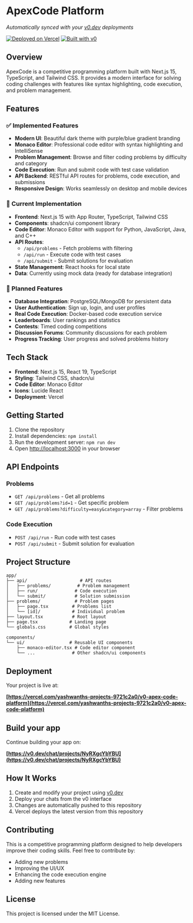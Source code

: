 # ApexCode Platform

*Automatically synced with your [v0.dev](https://v0.dev) deployments*

[![Deployed on Vercel](https://img.shields.io/badge/Deployed%20on-Vercel-black?style=for-the-badge&logo=vercel)](https://vercel.com/yashwanths-projects-9721c2a0/v0-apex-code-platform)
[![Built with v0](https://img.shields.io/badge/Built%20with-v0.dev-black?style=for-the-badge)](https://v0.dev/chat/projects/NyRXgcYbYBU)

## Overview

ApexCode is a competitive programming platform built with Next.js 15, TypeScript, and Tailwind CSS. It provides a modern interface for solving coding challenges with features like syntax highlighting, code execution, and problem management.

## Features

### ✅ Implemented Features
- **Modern UI**: Beautiful dark theme with purple/blue gradient branding
- **Monaco Editor**: Professional code editor with syntax highlighting and IntelliSense
- **Problem Management**: Browse and filter coding problems by difficulty and category
- **Code Execution**: Run and submit code with test case validation
- **API Backend**: RESTful API routes for problems, code execution, and submissions
- **Responsive Design**: Works seamlessly on desktop and mobile devices

### 🔄 Current Implementation
- **Frontend**: Next.js 15 with App Router, TypeScript, Tailwind CSS
- **Components**: shadcn/ui component library
- **Code Editor**: Monaco Editor with support for Python, JavaScript, Java, and C++
- **API Routes**: 
  - `/api/problems` - Fetch problems with filtering
  - `/api/run` - Execute code with test cases
  - `/api/submit` - Submit solutions for evaluation
- **State Management**: React hooks for local state
- **Data**: Currently using mock data (ready for database integration)

### 🚀 Planned Features
- **Database Integration**: PostgreSQL/MongoDB for persistent data
- **User Authentication**: Sign up, login, and user profiles
- **Real Code Execution**: Docker-based code execution service
- **Leaderboards**: User rankings and statistics
- **Contests**: Timed coding competitions
- **Discussion Forums**: Community discussions for each problem
- **Progress Tracking**: User progress and solved problems history

## Tech Stack

- **Frontend**: Next.js 15, React 19, TypeScript
- **Styling**: Tailwind CSS, shadcn/ui
- **Code Editor**: Monaco Editor
- **Icons**: Lucide React
- **Deployment**: Vercel

## Getting Started

1. Clone the repository
2. Install dependencies: `npm install`
3. Run the development server: `npm run dev`
4. Open [http://localhost:3000](http://localhost:3000) in your browser

## API Endpoints

### Problems
- `GET /api/problems` - Get all problems
- `GET /api/problems?id=1` - Get specific problem
- `GET /api/problems?difficulty=easy&category=array` - Filter problems

### Code Execution
- `POST /api/run` - Run code with test cases
- `POST /api/submit` - Submit solution for evaluation

## Project Structure

```
app/
├── api/                    # API routes
│   ├── problems/          # Problem management
│   ├── run/              # Code execution
│   └── submit/           # Solution submission
├── problems/             # Problem pages
│   ├── page.tsx         # Problems list
│   └── [id]/            # Individual problem
├── layout.tsx           # Root layout
├── page.tsx            # Landing page
└── globals.css         # Global styles

components/
└── ui/                 # Reusable UI components
    ├── monaco-editor.tsx # Code editor component
    └── ...              # Other shadcn/ui components
```

## Deployment

Your project is live at:

**[https://vercel.com/yashwanths-projects-9721c2a0/v0-apex-code-platform](https://vercel.com/yashwanths-projects-9721c2a0/v0-apex-code-platform)**

## Build your app

Continue building your app on:

**[https://v0.dev/chat/projects/NyRXgcYbYBU](https://v0.dev/chat/projects/NyRXgcYbYBU)**

## How It Works

1. Create and modify your project using [v0.dev](https://v0.dev)
2. Deploy your chats from the v0 interface
3. Changes are automatically pushed to this repository
4. Vercel deploys the latest version from this repository

## Contributing

This is a competitive programming platform designed to help developers improve their coding skills. Feel free to contribute by:

- Adding new problems
- Improving the UI/UX
- Enhancing the code execution engine
- Adding new features

## License

This project is licensed under the MIT License.
